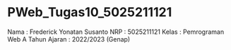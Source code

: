 # PWeb_Tugas10_5025211121
Nama : Frederick Yonatan Susanto
NRP : 5025211121
Kelas : Pemrograman Web A
Tahun Ajaran : 2022/2023 (Genap)
